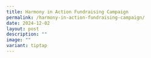 ```yaml
---
title: Harmony in Action Fundraising Campaign
permalink: /harmony-in-action-fundraising-campaign/
date: 2024-12-02
layout: post
description: ""
image: ""
variant: tiptap
---
```

